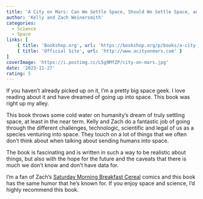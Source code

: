 ```yaml
---
title: 'A City on Mars: Can We Settle Space, Should We Settle Space, and Have We Really Thought This Through?'
author: 'Kelly and Zach Weinersmith'
categories:
  - Science
  - Space
links: [
    { title: 'Bookshop.org', url: 'https://bookshop.org/p/books/a-city-on-mars-can-we-settle-space-should-we-settle-space-and-have-we-really-thought-this-through-zach-weinersmith/19777591?ean=9781984881724' },
    { title: 'Official Site', url: 'http://www.acityonmars.com' }
]
coverImage: 'https://i.postimg.cc/L5g9MfZP/city-on-mars.jpg'
date: '2023-11-27'
rating: 5
---
```


If you haven’t already picked up on it, I’m a pretty big space geek. I love reading about it and have dreamed of going up into space. This book was right up my alley.

This book throws some cold water on humanity’s dream of truly settling space, at least in the near term. Kelly and Zach do a fantastic job of going through the different challenges, technologic, scientific and legal of us as a species venturing into space. They touch on a lot of things that we often don’t think about when talking about sending humans into space.

The book is fascinating and is written in such a way to be realistic about things, but also with the hope for the future and the caveats that there is much we don’t know and don’t have data for.

I’m a fan of Zach’s [Saturday Morning Breakfast Cereal](https://www.smbc-comics.com) comics and this book has the same humor that he’s known for. If you enjoy space and science, I’d highly recommend this book.